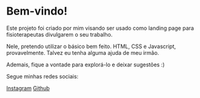 # Bem-vindo!

Este projeto foi criado por mim visando ser usado como landing page para fisioterapeutas divulgarem o seu trabalho.

Nele, pretendo utilizar o básico bem feito. HTML, CSS e Javascript, provavelmente. Talvez eu tenha alguma ajuda de meu irmão.

Ademais, fique a vontade para explorá-lo e deixar sugestões :)

Segue minhas redes sociais:

[Instagram](https://www.instagram.com/pablolimafisio/)
[Github](https://github.com/mais-um-silva)

